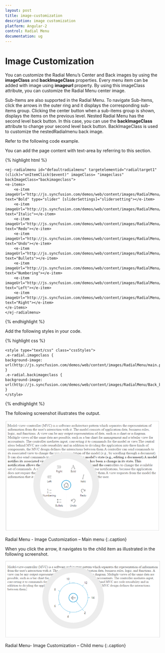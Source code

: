 ```yaml
---
layout: post
title: image-customization
description: image customization
platform: Angular-2
control: Radial Menu
documentation: ug
---
```


# Image Customization

You can customize the Radial Menu’s Center and Back images by using the **imageClass** and **backImageClass** properties. Every menu item can be added with image using **imageurl** property. By using this imageClass attribute, you can customize the Radial Menu center image.

Sub-Items are also supported in the Radial Menu. To navigate Sub-Items, click the arrows in the outer ring and it displays the corresponding sub-items group. Clicking the center button when a sub-items group is shown, displays the items on the previous level. Nested Radial Menu has the second level back button. In this case, you can use the **backImageClass** attribute to change your second level back button. BackImageClass is used to customize the nestedRadialmenu back image. 

Refer to the following code example.

You can add the page content with text-area by referring to this section.


{% highlight html %}

    <ej-radialmenu id="defaultradialmenu" targetelementid="radialtarget1" (click)="onItemClick($event)" imageClass= "imageclass" backImageClass="backimageclass">
    <e-items>        
        <e-item imageUrl="http://js.syncfusion.com/demos/web/content/images/RadialMenu/fontsize.png" text="Bold" type="slider" [sliderSettings]="slidersetting"></e-item>
        <e-item imageUrl="http://js.syncfusion.com/demos/web/content/images/RadialMenu/f1.png" text="Italic"></e-item>              
        <e-item imageUrl="http://js.syncfusion.com/demos/web/content/images/RadialMenu/redo.png" text="Redo"></e-item>  
        <e-item imageUrl="http://js.syncfusion.com/demos/web/content/images/RadialMenu/undo.png" text="Undo"></e-item>     
        <e-item imageUrl="http://js.syncfusion.com/demos/web/content/images/RadialMenu/list.png" text="Bullets"></e-item>     
        <e-item imageUrl="http://js.syncfusion.com/demos/web/content/images/RadialMenu/l5.png" text="Numbering"></e-item>     
        <e-item imageUrl="http://js.syncfusion.com/demos/web/content/images/RadialMenu/a1.png" text="Left"></e-item>     
        <e-item imageUrl="http://js.syncfusion.com/demos/web/content/images/RadialMenu/a2.png" text="Right"></e-item>                       
    </e-items>
    </ej-radialmenu>
{% endhighlight %}

Add the following styles in your code.
    
{% highlight css %}

    <style type="text/css" class="cssStyles">
    .e-radial.imageclass { 
    background-image: url(http://js.syncfusion.com/demos/web/content/images/RadialMenu/main.png); 
    } 
    .e-radial.backimageclass { 
    background-image: url(http://js.syncfusion.com/demos/web/content/images/RadialMenu/Back_button.png); 
    }
    </style>

{% endhighlight %}


The following screenshot illustrates the output.

![](image-customization_images\image-customization_img1.png)

Radial Menu - Image Customization – Main menu
{:.caption}

When you click the arrow, it navigates to the child item as illustrated in the following screenshot.

![](image-customization_images\image-customization_img2.png)

Radial Menu- Image Customization – Child menu 
{:.caption}



